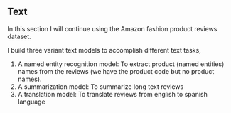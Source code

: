 ## Text
In this section I will continue using the Amazon fashion product reviews dataset.


I build three variant text models to accomplish different text tasks, 
1. A named entity recognition model: To extract product (named entities) names from the reviews (we have the product code but no product names).
2. A summarization model: To summarize long text reviews
3. A translation model: To translate reviews from english to spanish language